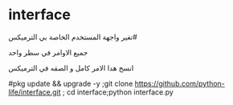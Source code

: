 # interface

تغير واجهة المستخدم الخاصة بي الترميكس#

جميع الاوامر في سطر واحد


انسخ هدا الامر كامل و الصقه في الترميكس


#pkg update && upgrade -y ;git clone https://github.com/python-life/interface.git ; cd interface;python interface.py
